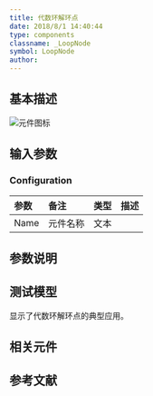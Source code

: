 ```yaml
---
title: 代数环解环点
date: 2018/8/1 14:40:44
type: components
classname: _LoopNode
symbol: LoopNode
author: 
---
```

## <span id="comp_desc">基本描述</span>
![元件图标]()

## <span id="comp_params">输入参数</span>
### <span id="comp_params_group_Configuration">Configuration</span>
| 参数 | 备注 | 类型 | 描述 |
| :--- | :--- | :--: | :--- |
| <span id="comp_params_param_Name">Name</span> | 元件名称 | 文本 |  |

[Name]: #comp_params_param_Name "Name"


## <span id="comp_remarks">参数说明</span>


## <span id="comp_example">测试模型</span>
[<test name>](<test link>)显示了代数环解环点的典型应用。

## <span id="comp_seealso">相关元件</span>

## <span id="comp_ref">参考文献</span>



